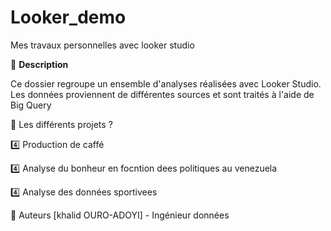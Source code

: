 # Looker_demo

Mes travaux personnelles avec looker studio

🔮 **Description**

Ce dossier regroupe un ensemble d'analyses réalisées avec Looker Studio.
Les données proviennent de différentes sources et sont traités à l'aide de Big Query

🚀 Les différents projets ?

4️⃣ Production de caffé 

4️⃣ Analyse du bonheur en focntion dees politiques au venezuela 

4️⃣ Analyse des données sportivees 

👥 Auteurs
[khalid OURO-ADOYI] - Ingénieur données
